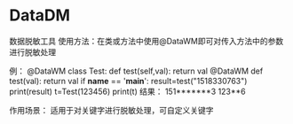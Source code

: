 # DataDM
数据脱敏工具
使用方法：在类或方法中使用@DataWM即可对传入方法中的参数进行脱敏处理

例：
@DataWM
class Test:
    def test(self,val):
        return val
@DataWM
def test(val):
    return val
if __name__ == '__main__':
    result=test("1518330763")
    print(result)
    t=Test(123456)
    print(t)
结果：
	151*******3
	123**6


作用场景：
  适用于对关键字进行脱敏处理，可自定义关键字
